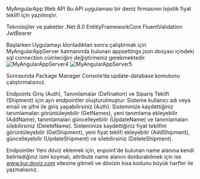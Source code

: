 MyAngularApp Web API
Bu API uygulaması bir deniz firmasının lojistik fiyat teklifi için yazılmıştır.

Teknolojiler ve paketler
.Net 8.0
EntitiyFrameworkCore
FluentValidation
JwtBearer

Başlarken
Uygulamayı klonladıktan sonra çalıştırmak için MyAngularAppServer katmanında bulunan appsettings.json dosyası içindeki sql connection cümleciğini değiştirmeniz gerekmektedir.
![MyAngularAppServer4](https://github.com/halilck01/MyAngularApp/assets/122792022/54ac261c-6429-40d4-a506-a2aee9b3c78a)
![MyAngularAppServer5](https://github.com/halilck01/MyAngularApp/assets/122792022/b77add6f-3b70-41fe-a66a-c70994442cd5)

Sonrasında Package Manager Console’da update-database komutunu çalıştırmalısınız.

Endpoints
Giriş (Auth), Tanımlamalar (Defination) ve Sipariş Teklifi (Shipment) için ayrı endpointler oluşturulmuştur. Sisteme kullanıcı adı veya email ve şifre ile giriş yapabilirsiniz (Auth). Sisteminize kaydettiğiniz tanımlamaları görüntüleyebilir (GetNames), yeni tanımlama ekleyebilir (AddName), tanımlamaları güncelleyebilir (UpdateName) ve tanımlamaları silebilirsiniz (DeleteName). Sisteminize kaydettiğiniz fiyat teklifini görüntüleyebilir (GetShipment), yeni fiyat teklifi ekleyebilir (AddShipment), güncelleyebilir (UpdateShipment) ve silebilirsiniz (DeleteShipment).

Endpointler Yeni döviz eklemek için, enpoint'de bulunan name alanına kendi belirlediğiniz ismi koymalı, attribute name alanını doldurabilmek için ise www.kur.doviz.com sitesine gitmeli ve dövizin kısa kodunu büyük harfler ile yazmalısınız.

